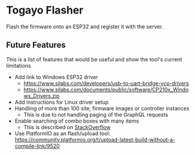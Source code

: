 # Togayo Flasher

Flash the firmware onto an ESP32 and register it with the server.

## Future Features

This is a list of features that would be useful and show the tool's current limitations

- Add link to Windows ESP32 driver
  - https://www.silabs.com/developers/usb-to-uart-bridge-vcp-drivers
  - https://www.silabs.com/documents/public/software/CP210x_Windows_Drivers.zip
- Add instructions for Linux driver setup
- Handling of more than 100 site, firmware images or controller instances
  - This is due to not handling paging of the GraphQL requests
- Enable searching of combo boxes with many items
  - This is described on [StackOverflow](https://stackoverflow.com/questions/4827207/how-do-i-filter-the-pyqt-qcombobox-items-based-on-the-text-input)
- Use PlatformIO as an flash/upload tool: https://community.platformio.org/t/upload-latest-build-without-a-compile-link/9520